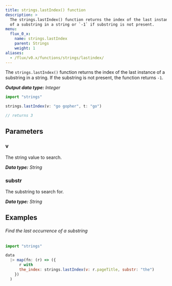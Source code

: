 ```yaml
---
title: strings.lastIndex() function
description: >
  The strings.lastIndex() function returns the index of the last instance
  of a substring in a string or `-1` if substring is not present.
menu:
  flux_0_x:
    name: strings.lastIndex
    parent: Strings
    weight: 1
aliases:
  - /flux/v0.x/functions/strings/lastindex/
---
```


The `strings.lastIndex()` function returns the index of the last instance of a substring
in a string. If the substring is not present, the function returns `-1`.

_**Output data type:** Integer_

```js
import "strings"

strings.lastIndex(v: "go gopher", t: "go")

// returns 3
```

## Parameters

### v
The string value to search.

_**Data type:** String_

### substr
The substring to search for.

_**Data type:** String_

## Examples

###### Find the last occurrence of a substring
```js
import "strings"

data
  |> map(fn: (r) => ({
      r with
      the_index: strings.lastIndex(v: r.pageTitle, substr: "the")
    })
  )
```
